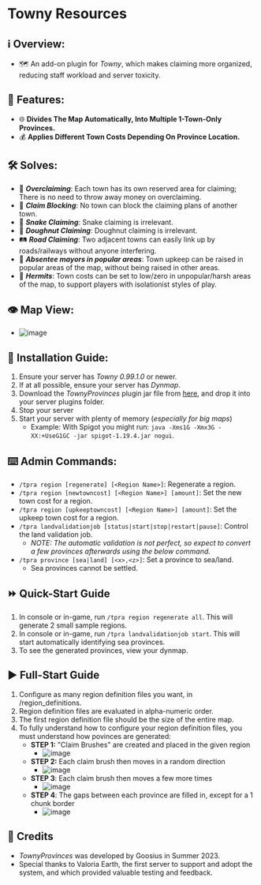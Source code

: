 # Towny Resources

## :information_source: Overview:
- :world_map: An add-on plugin for *Towny*, which makes claiming more organized, reducing staff workload and server toxicity.

## :gift: Features:
- :globe_with_meridians: **Divides The Map Automatically, Into Multiple 1-Town-Only Provinces.**
- :moneybag: **Applies Different Town Costs Depending On Province Location.**

## :hammer_and_wrench: Solves:
- :money_with_wings: ***Overclaiming***: Each town has its own reserved area for claiming; There is no need to throw away money on overclaiming.
- :stop_sign: ***Claim Blocking***: No town can block the claiming plans of another town.
- :snake: ***Snake Claiming***: Snake claiming is irrelevant.
- :doughnut: ***Doughnut Claiming***: Doughnut claiming is irrelevant.
- :railway_track: ***Road Claiming***: Two adjacent towns can easily link up by roads/railways without anyone interfering.
- :tophat: ***Absentee mayors in popular areas***: Town upkeep can be raised in popular areas of the map, without being raised in other areas.
- :santa: ***Hermits***: Town costs can be set to low/zero in unpopular/harsh areas of the map, to support players with isolationist styles of play.

## :eye: Map View: 
- ![image](https://github.com/Goosius1/TownyProvinces/assets/50219223/17e5baed-766e-471e-a8f2-e5494f0d083c)

## :floppy_disk: Installation Guide:
1. Ensure your server has *Towny 0.99.1.0* or newer.
2. If at all possible, ensure your server has *Dynmap*.
3. Download the *TownyProvinces* plugin jar file from [here](https://github.com/TownyAdvanced/TownyProvinces/releases), and drop it into your server plugins folder.
4. Stop your server
5. Start your server with plenty of memory (*especially for big maps*)
   - Example: With Spigot you might run: `java -Xms1G -Xmx3G -XX:+UseG1GC -jar spigot-1.19.4.jar nogui`.

## :keyboard: Admin Commands:
- `/tpra region [regenerate] [<Region Name>]`: Regenerate a region.
- `/tpra region [newtowncost] [<Region Name>] [amount]`: Set the new town cost for a region.
- `/tpra region [upkeeptowncost] [<Region Name>] [amount]`: Set the upkeep town cost for a region.
- `/tpra landvalidationjob [status|start|stop|restart|pause]`: Control the land validation job.
  - *NOTE: The automatic validation is not perfect, so expect to convert a few provinces afterwards using the below command.* 
- `/tpra province [sea|land] [<x>,<z>]`: Set a province to sea/land.
  - Sea provinces cannot be settled.
 
## :fast_forward: Quick-Start Guide
1. In console or in-game, run `/tpra region regenerate all`. This will generate 2 small sample regions.
2. In console or in-game, run `/tpra landvalidationjob start`. This will start automatically identifying sea provinces.
3. To see the generated provinces, view your dynmap. 

## :arrow_forward: Full-Start Guide
1. Configure as many region definition files you want, in /region_definitions.
2. Region definition files are evaluated in alpha-numeric order.
3. The first region definition file should be the size of the entire map.
4. To fully understand how to configure your region definition files, you must understand how povinces are generated:
   * **STEP 1:** "Claim Brushes" are created and placed in the given region
     * ![image](https://github.com/Goosius1/TownyProvinces/assets/50219223/4a8eff82-f4f0-4b15-bca0-9f78fca78f8f)
   * **STEP 2:** Each claim brush then moves in a random direction
     * ![image](https://github.com/Goosius1/TownyProvinces/assets/50219223/3e8b465c-195a-4fb5-b5f6-e493e4f3caa5)
   * **STEP 3**: Each claim brush then moves a few more times
     * ![image](https://github.com/Goosius1/TownyProvinces/assets/50219223/509bd4ca-0160-4484-a43b-07c2b572e589)
   * **STEP 4**: The gaps between each province are filled in, except for a 1 chunk border
     * ![image](https://github.com/Goosius1/TownyProvinces/assets/50219223/a8a63af8-ca8d-4a7e-8be5-56b62379f58c)

## :scroll: Credits
- *TownyProvinces* was developed by Goosius in Summer 2023.
- Special thanks to Valoria Earth, the first server to support and adopt the system, and which provided valuable testing and feedback.

